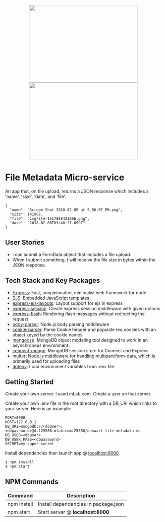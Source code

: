 <p align="center">
  <img src="https://user-images.githubusercontent.com/4269260/51731243-3e29f680-202f-11e9-9d4b-1a61e0e270f9.png" height="250" width="350">
  <img src="https://user-images.githubusercontent.com/4269260/51730941-3158d300-202e-11e9-958a-7ae1160daee4.png" height="250" width="350">
</p>

# File Metadata Micro-service

An app that, on file upload, returns a JSON response which includes a 'name', 'size', 'date', and 'file'.

```shell
{
  "name": "Screen Shot 2018-02-05 at 5.56.07 PM.png",
  "size": 141907,
  "file": "imgFile-1517888421866.png",
  "date": "2018-02-06T03:40:21.899Z"
}
```

User Stories
------------

- I can submit a FormData object that includes a file upload.
- When I submit something, I will receive the file size in bytes within the JSON response.

Tech Stack and Key Packages
---------------------------

* [Express](https://expressjs.com/): Fast, unopinionated, minimalist web framework for node
* [EJS](https://ejs.co/): Embedded JavaScript templates
* [express-ejs-layouts](https://github.com/Soarez/express-ejs-layouts#readme): Layout support for ejs in express
* [express-session](https://github.com/expressjs/session#readme): Create express session middleware with given options
* [express-flash](https://github.com/RGBboy/express-flash#readme): Rendering flash messages without redirecting the request
* [body-parser](https://github.com/expressjs/body-parser#readme): Node.js body parsing middleware
* [cookie-parser](https://github.com/expressjs/cookie-parser): Parse Cookie header and populate req.cookies with an object keyed by the cookie names
* [mongoose](https://mongoosejs.com/): MongoDB object modeling tool designed to work in an asynchronous environment.
* [connect-mongo](https://github.com/jdesboeufs/connect-mongo#readme): MongoDB session store for Connect and Express
* [multer](https://github.com/expressjs/multer#readme): Node.js middleware for handling multipart/form-data, which is primarily used for uploading files
* [dotenv](https://github.com/motdotla/dotenv#readme): Load environment variables from .env file

Getting Started
---------------

Create your own server. I used mLab.com.
Create a user on that server.

Create your own .env file in the root directory with a DB_URI which links to your server. Here is an example:
```shell
PORT=8000
HOST=127.0.0.1
DB_URI=mongodb://<dbuser>:<dbpassword>@ds125588.mlab.com:25588/answart-file-metadata-ms
DB_USER=<dbuser>
DB_USER_PASS=<dbpassword>
SECRET=my-super-secret
```

Install dependencies then launch app @ [localhost:8000](http://localhost:8000).
```shell
$ npm install
$ npm start
```

NPM Commands
------------

| Command | Description |
| ------- | ----------- |
| npm install | Install dependencies in package.json |
| npm start | Start server @ **localhost:8000** |

